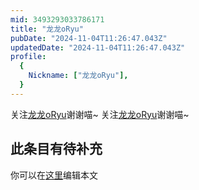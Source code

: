 ```yaml
---
mid: 3493293033786171
title: "龙龙oRyu"
pubDate: "2024-11-04T11:26:47.043Z"
updatedDate: "2024-11-04T11:26:47.043Z"
profile:
  {
    Nickname: ["龙龙oRyu"],
  }
---
```


关注[龙龙oRyu](https://space.bilibili.com/3493293033786171)谢谢喵~ 关注[龙龙oRyu](https://space.bilibili.com/3493293033786171)谢谢喵~

## 此条目有待补充
你可以在[这里](https://github.com/Yuhanawa/VTuber.ICU/edit/master/src/content/v/龙龙oRyu/index.md)编辑本文
